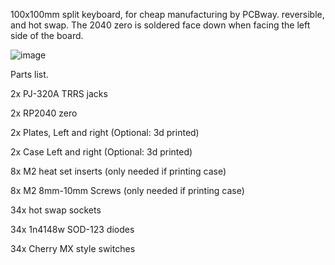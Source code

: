 100x100mm split keyboard, for cheap manufacturing by PCBway. reversible, and hot swap.
The 2040 zero is soldered face down when facing the left side of the board.

![image](https://github.com/user-attachments/assets/2d79f9e6-92e0-4a96-9d76-05f1a254612c)

Parts list.

2x PJ-320A TRRS jacks

2x RP2040 zero

2x Plates, Left and right (Optional: 3d printed)

2x Case Left and right (Optional: 3d printed)

8x M2 heat set inserts (only needed if printing case)

8x M2 8mm-10mm Screws (only needed if printing case)

34x hot swap sockets

34x 1n4148w SOD-123 diodes

34x Cherry MX style switches
